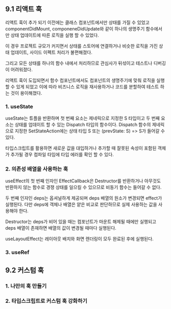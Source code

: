 ## 9.1 리액트 훅

리액트 훅이 추가 되기 이전에는 클래스 컴포넌트에서만 상태를 가질 수 있었고 componentDidMount, componeneDidUpdate와 같이 하나의 생명주기 함수에서만 상태 업데이트에 따른 로직을 실행 할 수 있었다.

이 경우 프로젝트 규모가 커지면서 상태를 스토어에 연결하거나 비슷한 로직을 가진 상태 업데이트, 사이드 이펙트 처리가 불편해졌다.

그리고 모든 상태를 하나의 함수 내에서 처리하므로 관심사가 뒤섞이고 테스트나 디버깅이 어려워졌다.

리액트 훅이 도입되면서 함수 컴포넌트에서도 컴포넌트의 생명주기에 맞춰 로직을 실행 할 수 있게 되었고 이에 따라 비즈니스 로직을 재사용하거나 코드를 분할하여 테스트 하는 것이 용이해졌다.

### 1. useState

useState는 튜플을 반환하며 첫 번째 요소는 제네릭으로 지정한 S 타입이고 두 번째 요소는 상태를 업데이트 할 수 있는 Dispatch 타입의 함수이다. Dispatch 함수의 제네릭으로 지정한 SetStateAction에는 상태 타입 S 또는 (prevState: S) => S가 들어갈 수 있다.

타입스크립트를 활용하면 새로운 값을 대입하거나 추가할 때 잘못된 속성이 포함된 객체가 추가될 경우 컴파일 타임에 타입 에러를 확인 할 수 있다.

### 2. 의존성 배열을 사용하는 훅

useEffect의 첫 번째 인자인 EffectCallback은 Destructor를 반환하거나 아무것도 반환하지 않는 함수로 경쟁 상태를 일으킬 수 있으므로 비동기 함수는 들어갈 수 없다.

두 번째 인자인 deps는 옵셔널하게 제공되며 deps 배열의 원소가 변경되면 effect가 실행된다. 다만 deps에 객체나 배열은 얕은 비교로 판단하므로 실제 사용하는 값을 사용해야 한다.

Destructor는 deps가 비어 있을 때는 컴포넌트가 마운트 해제될 때에만 실행되고 deps 배열이 존재하면 배열의 값이 변경될 때마다 실행된다.

useLayoutEffect는 레이아웃 배치와 화면 렌더링이 모두 완료된 후에 실행된다.

### 3. useRef

## 9.2 커스텀 훅

### 1. 나만의 훅 만들기

### 2. 타입스크립트로 커스텀 훅 강화하기